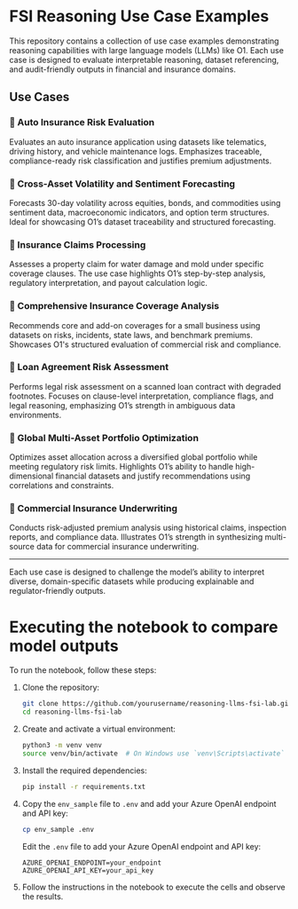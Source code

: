 # FSI Reasoning Use Case Examples

This repository contains a collection of use case examples demonstrating reasoning capabilities with large language models (LLMs) like O1. Each use case is designed to evaluate interpretable reasoning, dataset referencing, and audit-friendly outputs in financial and insurance domains.

## Use Cases

### 📘 Auto Insurance Risk Evaluation
Evaluates an auto insurance application using datasets like telematics, driving history, and vehicle maintenance logs. Emphasizes traceable, compliance-ready risk classification and justifies premium adjustments.

### 📘 Cross-Asset Volatility and Sentiment Forecasting
Forecasts 30-day volatility across equities, bonds, and commodities using sentiment data, macroeconomic indicators, and option term structures. Ideal for showcasing O1’s dataset traceability and structured forecasting.

### 📘 Insurance Claims Processing
Assesses a property claim for water damage and mold under specific coverage clauses. The use case highlights O1’s step-by-step analysis, regulatory interpretation, and payout calculation logic.

### 📘 Comprehensive Insurance Coverage Analysis
Recommends core and add-on coverages for a small business using datasets on risks, incidents, state laws, and benchmark premiums. Showcases O1's structured evaluation of commercial risk and compliance.

### 📘 Loan Agreement Risk Assessment
Performs legal risk assessment on a scanned loan contract with degraded footnotes. Focuses on clause-level interpretation, compliance flags, and legal reasoning, emphasizing O1’s strength in ambiguous data environments.

### 📘 Global Multi-Asset Portfolio Optimization
Optimizes asset allocation across a diversified global portfolio while meeting regulatory risk limits. Highlights O1’s ability to handle high-dimensional financial datasets and justify recommendations using correlations and constraints.

### 📘 Commercial Insurance Underwriting
Conducts risk-adjusted premium analysis using historical claims, inspection reports, and compliance data. Illustrates O1’s strength in synthesizing multi-source data for commercial insurance underwriting.

---

Each use case is designed to challenge the model’s ability to interpret diverse, domain-specific datasets while producing explainable and regulator-friendly outputs.



# Executing the notebook to compare model outputs

To run the notebook, follow these steps:

1. Clone the repository:
    ```sh
    git clone https://github.com/yourusername/reasoning-llms-fsi-lab.git
    cd reasoning-llms-fsi-lab
    ```

2. Create and activate a virtual environment:
    ```sh
    python3 -m venv venv
    source venv/bin/activate  # On Windows use `venv\Scripts\activate`
    ```

3. Install the required dependencies:
    ```sh
    pip install -r requirements.txt
    ```

4. Copy the `env_sample` file to `.env` and add your Azure OpenAI endpoint and API key:
    ```sh
    cp env_sample .env
    ```

    Edit the `.env` file to add your Azure OpenAI endpoint and API key:
    ```plaintext
    AZURE_OPENAI_ENDPOINT=your_endpoint
    AZURE_OPENAI_API_KEY=your_api_key
    ```

5. Follow the instructions in the notebook to execute the cells and observe the results.